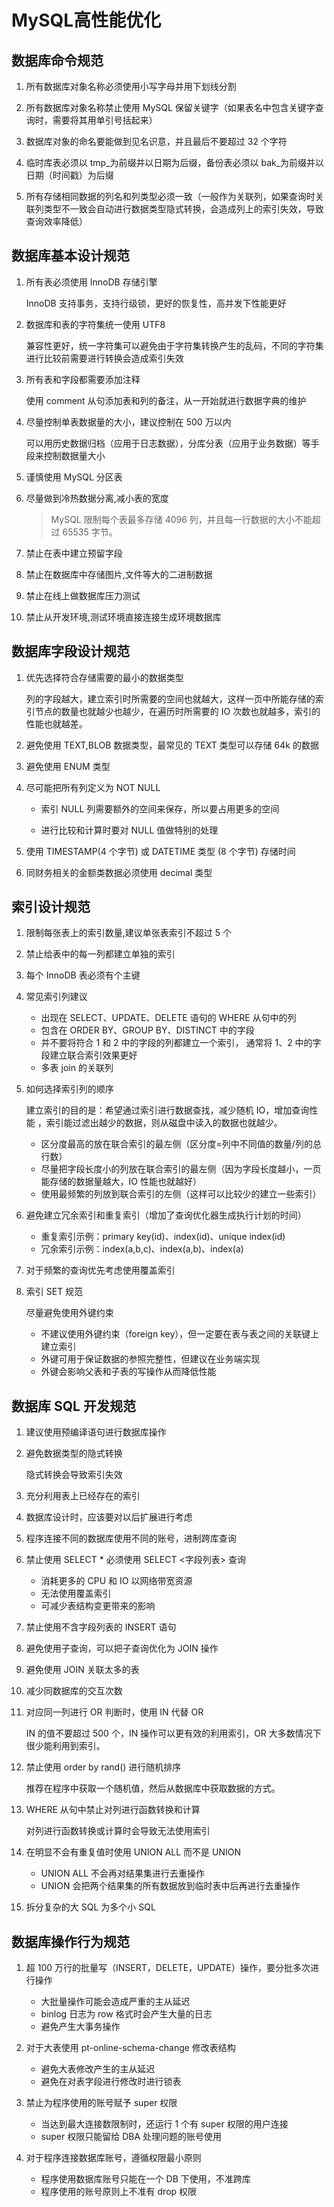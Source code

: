 # MySQL高性能优化

## 数据库命令规范

1. 所有数据库对象名称必须使用小写字母并用下划线分割

2. 所有数据库对象名称禁止使用 MySQL 保留关键字（如果表名中包含关键字查询时，需要将其用单引号括起来）

3. 数据库对象的命名要能做到见名识意，并且最后不要超过 32 个字符

4. 临时库表必须以 tmp_为前缀并以日期为后缀，备份表必须以 bak_为前缀并以日期（时间戳）为后缀

5. 所有存储相同数据的列名和列类型必须一致（一般作为关联列，如果查询时关联列类型不一致会自动进行数据类型隐式转换，会造成列上的索引失效，导致查询效率降低）

## 数据库基本设计规范

1. 所有表必须使用 InnoDB 存储引擎

   InnoDB 支持事务，支持行级锁，更好的恢复性，高并发下性能更好

2. 数据库和表的字符集统一使用 UTF8

   兼容性更好，统一字符集可以避免由于字符集转换产生的乱码，不同的字符集进行比较前需要进行转换会造成索引失效

3. 所有表和字段都需要添加注释

   使用 comment 从句添加表和列的备注，从一开始就进行数据字典的维护

4. 尽量控制单表数据量的大小，建议控制在 500 万以内

   可以用历史数据归档（应用于日志数据），分库分表（应用于业务数据）等手段来控制数据量大小

5. 谨慎使用 MySQL 分区表

6. 尽量做到冷热数据分离,减小表的宽度

   >MySQL 限制每个表最多存储 4096 列，并且每一行数据的大小不能超过 65535 字节。

7. 禁止在表中建立预留字段

8. 禁止在数据库中存储图片,文件等大的二进制数据

9. 禁止在线上做数据库压力测试

10. 禁止从开发环境,测试环境直接连接生成环境数据库

## 数据库字段设计规范

1. 优先选择符合存储需要的最小的数据类型

   列的字段越大，建立索引时所需要的空间也就越大，这样一页中所能存储的索引节点的数量也就越少也越少，在遍历时所需要的 IO 次数也就越多，索引的性能也就越差。

2. 避免使用 TEXT,BLOB 数据类型，最常见的 TEXT 类型可以存储 64k 的数据

3. 避免使用 ENUM 类型

4. 尽可能把所有列定义为 NOT NULL

   * 索引 NULL 列需要额外的空间来保存，所以要占用更多的空间

   * 进行比较和计算时要对 NULL 值做特别的处理

5. 使用 TIMESTAMP(4 个字节) 或 DATETIME 类型 (8 个字节) 存储时间

6. 同财务相关的金额类数据必须使用 decimal 类型

## 索引设计规范

1. 限制每张表上的索引数量,建议单张表索引不超过 5 个

2. 禁止给表中的每一列都建立单独的索引

3. 每个 InnoDB 表必须有个主键

4. 常见索引列建议
   * 出现在 SELECT、UPDATE、DELETE 语句的 WHERE 从句中的列
   * 包含在 ORDER BY、GROUP BY、DISTINCT 中的字段
   * 并不要将符合 1 和 2 中的字段的列都建立一个索引， 通常将 1、2 中的字段建立联合索引效果更好
   * 多表 join 的关联列

5. 如何选择索引列的顺序

   建立索引的目的是：希望通过索引进行数据查找，减少随机 IO，增加查询性能 ，索引能过滤出越少的数据，则从磁盘中读入的数据也就越少。

   * 区分度最高的放在联合索引的最左侧（区分度=列中不同值的数量/列的总行数）
   * 尽量把字段长度小的列放在联合索引的最左侧（因为字段长度越小，一页能存储的数据量越大，IO 性能也就越好）
   * 使用最频繁的列放到联合索引的左侧（这样可以比较少的建立一些索引）

6. 避免建立冗余索引和重复索引（增加了查询优化器生成执行计划的时间）

   * 重复索引示例：primary key(id)、index(id)、unique index(id)
   * 冗余索引示例：index(a,b,c)、index(a,b)、index(a)

7. 对于频繁的查询优先考虑使用覆盖索引

8. 索引 SET 规范

   尽量避免使用外键约束

   * 不建议使用外键约束（foreign key），但一定要在表与表之间的关联键上建立索引
   * 外键可用于保证数据的参照完整性，但建议在业务端实现
   * 外键会影响父表和子表的写操作从而降低性能

## 数据库 SQL 开发规范

1. 建议使用预编译语句进行数据库操作

2. 避免数据类型的隐式转换

   隐式转换会导致索引失效

3. 充分利用表上已经存在的索引

4. 数据库设计时，应该要对以后扩展进行考虑

5. 程序连接不同的数据库使用不同的账号，进制跨库查询

6. 禁止使用 SELECT * 必须使用 SELECT <字段列表> 查询

   * 消耗更多的 CPU 和 IO 以网络带宽资源
   * 无法使用覆盖索引
   * 可减少表结构变更带来的影响

7. 禁止使用不含字段列表的 INSERT 语句

8. 避免使用子查询，可以把子查询优化为 JOIN 操作

9. 避免使用 JOIN 关联太多的表

10. 减少同数据库的交互次数

11. 对应同一列进行 OR 判断时，使用 IN 代替 OR

    IN 的值不要超过 500 个，IN 操作可以更有效的利用索引，OR 大多数情况下很少能利用到索引。

12. 禁止使用 order by rand() 进行随机排序

    推荐在程序中获取一个随机值，然后从数据库中获取数据的方式。

13. WHERE 从句中禁止对列进行函数转换和计算

    对列进行函数转换或计算时会导致无法使用索引

14. 在明显不会有重复值时使用 UNION ALL 而不是 UNION

    * UNION ALL 不会再对结果集进行去重操作
    * UNION 会把两个结果集的所有数据放到临时表中后再进行去重操作

15. 拆分复杂的大 SQL 为多个小 SQL

## 数据库操作行为规范

1. 超 100 万行的批量写（INSERT，DELETE，UPDATE）操作，要分批多次进行操作

   * 大批量操作可能会造成严重的主从延迟
   * binlog 日志为 row 格式时会产生大量的日志
   * 避免产生大事务操作

2. 对于大表使用 pt-online-schema-change 修改表结构

   * 避免大表修改产生的主从延迟
   * 避免在对表字段进行修改时进行锁表

3. 禁止为程序使用的账号赋予 super 权限

   * 当达到最大连接数限制时，还运行 1 个有 super 权限的用户连接
   * super 权限只能留给 DBA 处理问题的账号使用

4. 对于程序连接数据库账号，遵循权限最小原则

   * 程序使用数据库账号只能在一个 DB 下使用，不准跨库
   * 程序使用的账号原则上不准有 drop 权限
